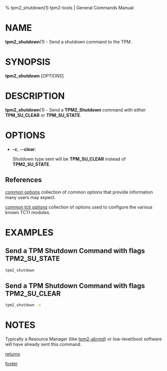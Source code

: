 % tpm2_shutdown(1) tpm2-tools | General Commands Manual

# NAME

**tpm2_shutdown**(1) - Send a shutdown command to the TPM.

# SYNOPSIS

**tpm2_shutdown** [*OPTIONS*]

# DESCRIPTION

**tpm2_shutdown**(1) - Send a **TPM2_Shutdown** command with either
**TPM_SU_CLEAR** or **TPM_SU_STATE**.

# OPTIONS

  * **-c**, **\--clear**:

    Shutdown type sent will be **TPM_SU_CLEAR** instead of **TPM2_SU_STATE**.

## References

[common options](common/options.md) collection of common options that provide
information many users may expect.

[common tcti options](common/tcti.md) collection of options used to configure
the various known TCTI modules.

# EXAMPLES

## Send a TPM Shutdown Command with flags TPM2\_SU\_STATE
```bash
tpm2_shutdown
```

## Send a TPM Shutdown Command with flags TPM2\_SU\_CLEAR
```bash
tpm2_shutdown -c
```

# NOTES

Typically a Resource Manager (like
[tpm2-abrmd](https://github.com/tpm2-software/tpm2-abrmd)) or low-level/boot
software will have already sent this command.

[returns](common/returns.md)

[footer](common/footer.md)

